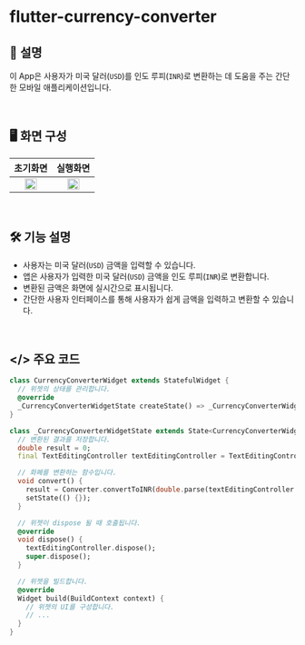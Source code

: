 # flutter-currency-converter

## 💬 설명

이 App은 사용자가 미국 달러(`USD`)를 인도 루피(`INR`)로 변환하는 데 도움을 주는 간단한 모바일 애플리케이션입니다.

&nbsp;

## 🖥️ 화면 구성

| 초기화면 | 실행화면 |
|:----:|:----:|
| <img src="https://github.com/kmseunh/svelte-projects/assets/105186724/9981266a-4e3e-437e-816c-2f0fb1fb8497" width="60%" height="50%"/> | <img src="https://github.com/kmseunh/svelte-projects/assets/105186724/2ce85b3e-f401-4320-b642-22da59cd15b7" width="60%" height="50%"/> |

&nbsp;

## 🛠️ 기능 설명

- 사용자는 미국 달러(`USD`) 금액을 입력할 수 있습니다.
- 앱은 사용자가 입력한 미국 달러(`USD`) 금액을 인도 루피(`INR`)로 변환합니다.
- 변환된 금액은 화면에 실시간으로 표시됩니다.
- 간단한 사용자 인터페이스를 통해 사용자가 쉽게 금액을 입력하고 변환할 수 있습니다.

&nbsp;

## </> 주요 코드

```dart
class CurrencyConverterWidget extends StatefulWidget {
  // 위젯의 상태를 관리합니다.
  @override
  _CurrencyConverterWidgetState createState() => _CurrencyConverterWidgetState();
}

class _CurrencyConverterWidgetState extends State<CurrencyConverterWidget> {
  // 변환된 결과를 저장합니다.
  double result = 0;
  final TextEditingController textEditingController = TextEditingController();

  // 화폐를 변환하는 함수입니다.
  void convert() {
    result = Converter.convertToINR(double.parse(textEditingController.text));
    setState(() {});
  }

  // 위젯이 dispose 될 때 호출됩니다.
  @override
  void dispose() {
    textEditingController.dispose();
    super.dispose();
  }

  // 위젯을 빌드합니다.
  @override
  Widget build(BuildContext context) {
    // 위젯의 UI를 구성합니다.
    // ...
  }
}
```
